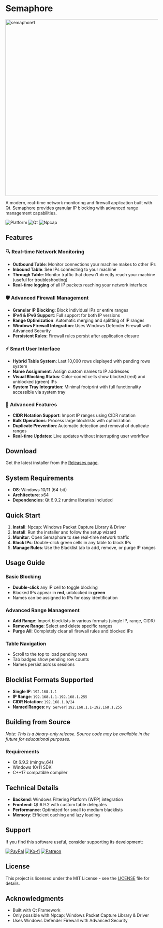 # Semaphore

<img width="1200" height="582" alt="semaphore1" src="https://github.com/user-attachments/assets/d35429bf-e32d-4d58-ae7a-987afd66e8c9" />

A modern, real-time network monitoring and firewall application built with Qt. Semaphore provides granular IP blocking with advanced range management capabilities.

![Platform](https://img.shields.io/badge/platform-Windows-blue)
![Qt](https://img.shields.io/badge/Qt-6.9.2-green)
![Npcap](https://img.shields.io/badge/Npcap-Required-purple)

## Features

### 🔍 Real-time Network Monitoring
- **Outbound Table**: Monitor connections your machine makes to other IPs
- **Inbound Table**: See IPs connecting to your machine
- **Through Table**: Monitor traffic that doesn't directly reach your machine (useful for troubleshooting)
- **Real-time logging** of all IP packets reaching your network interface

### 🛡️ Advanced Firewall Management
- **Granular IP Blocking**: Block individual IPs or entire ranges
- **IPv4 & IPv6 Support**: Full support for both IP versions
- **Range Optimization**: Automatic merging and splitting of IP ranges
- **Windows Firewall Integration**: Uses Windows Defender Firewall with Advanced Security
- **Persistent Rules**: Firewall rules persist after application closure

### ⚡ Smart User Interface
- **Hybrid Table System**: Last 10,000 rows displayed with pending rows system
- **Name Assignment**: Assign custom names to IP addresses
- **Visual Blocking Status**: Color-coded cells show blocked (red) and unblocked (green) IPs
- **System Tray Integration**: Minimal footprint with full functionality accessible via system tray

### 🔧 Advanced Features
- **CIDR Notation Support**: Import IP ranges using CIDR notation
- **Bulk Operations**: Process large blocklists with optimization
- **Duplicate Prevention**: Automatic detection and removal of duplicate ranges
- **Real-time Updates**: Live updates without interrupting user workflow

## Download

Get the latest installer from the [Releases page](https://github.com/MarceloAlejandroJorquera/Semaphore/releases/tag/v1.0.0).

## System Requirements

- **OS**: Windows 10/11 (64-bit)
- **Architecture**: x64
- **Dependencies**: Qt 6.9.2 runtime libraries included

## Quick Start

1. **Install**: Npcap: Windows Packet Capture Library & Driver
1. **Install**: Run the installer and follow the setup wizard
2. **Monitor**: Open Semaphore to see real-time network traffic
3. **Block IPs**: Double-click green cells in any table to block IPs
4. **Manage Rules**: Use the Blacklist tab to add, remove, or purge IP ranges

## Usage Guide

### Basic Blocking
- **Double-click** any IP cell to toggle blocking
- Blocked IPs appear in **red**, unblocked in **green**
- Names can be assigned to IPs for easy identification

### Advanced Range Management
- **Add Range**: Import blocklists in various formats (single IP, range, CIDR)
- **Remove Range**: Select and delete specific ranges
- **Purge All**: Completely clear all firewall rules and blocked IPs

### Table Navigation
- Scroll to the top to load pending rows
- Tab badges show pending row counts
- Names persist across sessions

## Blocklist Formats Supported

- **Single IP**: `192.168.1.1`
- **IP Range**: `192.168.1.1-192.168.1.255`
- **CIDR Notation**: `192.168.1.0/24`
- **Named Ranges**: `My Server|192.168.1.1-192.168.1.255`

## Building from Source

*Note: This is a binary-only release. Source code may be available in the future for educational purposes.*

### Requirements
- Qt 6.9.2 (mingw_64)
- Windows 10/11 SDK
- C++17 compatible compiler

## Technical Details

- **Backend**: Windows Filtering Platform (WFP) integration
- **Frontend**: Qt 6.9.2 with custom table delegates
- **Performance**: Optimized for small to medium blacklists
- **Memory**: Efficient caching and lazy loading

## Support

If you find this software useful, consider supporting its development:

[![PayPal](https://img.shields.io/badge/PayPal-Donate-blue)](https://www.paypal.com/paypalme/jorqueramarcelo)
[![Ko-fi](https://img.shields.io/badge/Ko--fi-Buy%20a%20Coffee-orange)](https://ko-fi.com/marcelojorquera)
[![Patreon](https://img.shields.io/badge/Patreon-Support-red)](https://www.patreon.com/c/MAJC)

## License

This project is licensed under the MIT License - see the [LICENSE](LICENSE) file for details.

## Acknowledgments

- Built with Qt Framework
- Only possible with Npcap: Windows Packet Capture Library & Driver
- Uses Windows Defender Firewall with Advanced Security
